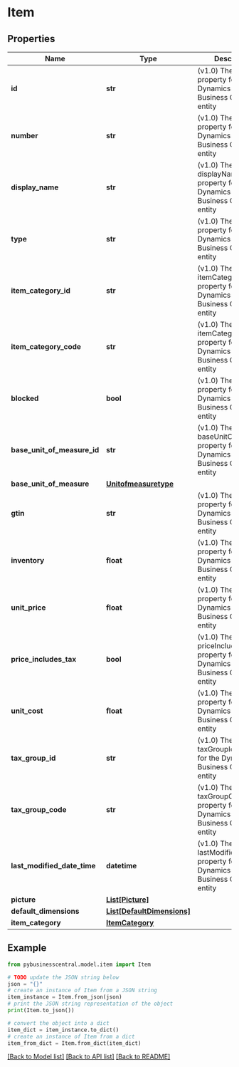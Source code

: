 # Item


## Properties

Name | Type | Description | Notes
------------ | ------------- | ------------- | -------------
**id** | **str** | (v1.0) The id property for the Dynamics 365 Business Central item entity | [optional] 
**number** | **str** | (v1.0) The number property for the Dynamics 365 Business Central item entity | [optional] 
**display_name** | **str** | (v1.0) The displayName property for the Dynamics 365 Business Central item entity | [optional] 
**type** | **str** | (v1.0) The type property for the Dynamics 365 Business Central item entity | [optional] 
**item_category_id** | **str** | (v1.0) The itemCategoryId property for the Dynamics 365 Business Central item entity | [optional] 
**item_category_code** | **str** | (v1.0) The itemCategoryCode property for the Dynamics 365 Business Central item entity | [optional] 
**blocked** | **bool** | (v1.0) The blocked property for the Dynamics 365 Business Central item entity | [optional] 
**base_unit_of_measure_id** | **str** | (v1.0) The baseUnitOfMeasureId property for the Dynamics 365 Business Central item entity | [optional] 
**base_unit_of_measure** | [**Unitofmeasuretype**](Unitofmeasuretype.md) |  | [optional] 
**gtin** | **str** | (v1.0) The gtin property for the Dynamics 365 Business Central item entity | [optional] 
**inventory** | **float** | (v1.0) The inventory property for the Dynamics 365 Business Central item entity | [optional] 
**unit_price** | **float** | (v1.0) The unitPrice property for the Dynamics 365 Business Central item entity | [optional] 
**price_includes_tax** | **bool** | (v1.0) The priceIncludesTax property for the Dynamics 365 Business Central item entity | [optional] 
**unit_cost** | **float** | (v1.0) The unitCost property for the Dynamics 365 Business Central item entity | [optional] 
**tax_group_id** | **str** | (v1.0) The taxGroupId property for the Dynamics 365 Business Central item entity | [optional] 
**tax_group_code** | **str** | (v1.0) The taxGroupCode property for the Dynamics 365 Business Central item entity | [optional] 
**last_modified_date_time** | **datetime** | (v1.0) The lastModifiedDateTime property for the Dynamics 365 Business Central item entity | [optional] 
**picture** | [**List[Picture]**](Picture.md) |  | [optional] 
**default_dimensions** | [**List[DefaultDimensions]**](DefaultDimensions.md) |  | [optional] 
**item_category** | [**ItemCategory**](ItemCategory.md) |  | [optional] 

## Example

```python
from pybusinesscentral.model.item import Item

# TODO update the JSON string below
json = "{}"
# create an instance of Item from a JSON string
item_instance = Item.from_json(json)
# print the JSON string representation of the object
print(Item.to_json())

# convert the object into a dict
item_dict = item_instance.to_dict()
# create an instance of Item from a dict
item_from_dict = Item.from_dict(item_dict)
```
[[Back to Model list]](../README.md#documentation-for-models) [[Back to API list]](../README.md#documentation-for-api-endpoints) [[Back to README]](../README.md)


